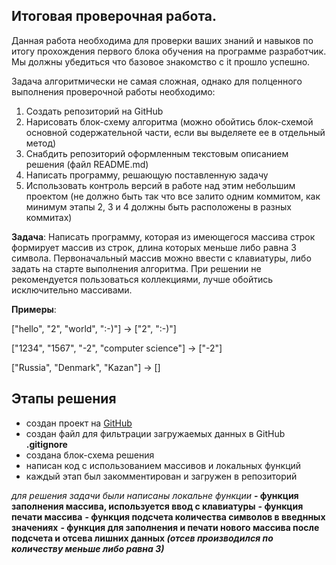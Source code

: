 ## Итоговая проверочная работа.

Данная работа необходима для проверки ваших знаний и навыков по итогу прохождения первого блока обучения на программе разработчик. Мы должны убедиться что базовое знакомство с it прошло успешно.

Задача алгоритмически не самая сложная, однако для полценного выполнения проверочной работы необходимо:
1. Создать репозиторий на GitHub
2. Нарисовать блок-схему алгоритма (можно обойтись блок-схемой основной содержательной части, если вы выделяете ее в отдельный метод)
3. Снабдить репозиторий оформленным текстовым описанием решения (файл README.md)
4. Написать программу, решающую поставленную задачу
5. Использовать контроль версий в работе над этим небольшим проектом (не должно быть так что все залито одним коммитом, как минимум этапы 2, 3 и 4 должны быть расположены в разных коммитах)

**Задача**: Написать программу, которая из имеющегося массива строк формирует массив из строк, длина которых меньше либо равна 3 символа. Первоначальный массив можно ввести с клавиатуры, либо задать на старте выполнения алгоритма. При решении не рекомендуется пользоваться коллекциями, лучше обойтись исключительно массивами.

**Примеры**:

["hello", "2", "world", ":-)"] -> ["2", ":-)"]

["1234", "1567", "-2", "computer science"] -> ["-2"]

["Russia", "Denmark", "Kazan"] -> []

## Этапы решения
- создан проект на [GitHub](https://github.com/AlexandNovikov/prog_step1_final_work)
- создан файл для фильтрации загружаемых данных в GitHub **.gitignore**  
- создана блок-схема решения
- написан код с использованием массивов и локальных функций
- каждый этап был закомментирован и загружен в репозиторий

_для решения задачи были написаны локальне функции_
**- функция заполнения массива, используется ввод с клавиатуры**
**- функция печати массива**
**- функция подсчета количества символов в введнных значениях**
**- функция для заполнения и печати нового массива после подсчета и отсева лишних данных _(отсев производился по количеству меньше либо равна 3)_**
